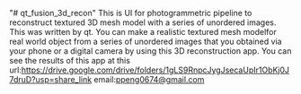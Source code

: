 "# qt_fusion_3d_recon" 
This is UI for photogrammetric pipeline to reconstruct textured 3D mesh model with a series of unordered images.
This was written by qt.
You can make a realistic textured mesh modelfor real world object from a series of unordered images that you obtained via your phone or a digital camera by using this 3D reconstruction app.
You can see the results of this app at this url:https://drive.google.com/drive/folders/1gLS9RnpcJygJsecaUpIr1ObKj0J7druD?usp=share_link
email:ppeng0674@gmail.com
